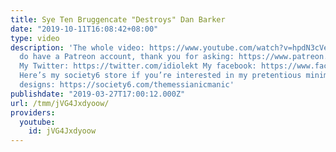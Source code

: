 ```yaml
---
title: Sye Ten Bruggencate "Destroys" Dan Barker
date: "2019-10-11T16:08:42+08:00"
type: video
description: 'The whole video: https://www.youtube.com/watch?v=hpdN3cVe_no Yes, I
  do have a Patreon account, thank you for asking: https://www.patreon.com/themessianicmanic
  My Twitter: https://twitter.com/idiolekt My facebook: https://www.facebook.com/themessianicmanic/
  Here’s my society6 store if you’re interested in my pretentious minimalist poster
  designs: https://society6.com/themessianicmanic'
publishdate: "2019-03-27T17:00:12.000Z"
url: /tmm/jVG4Jxdyoow/
providers:
  youtube:
    id: jVG4Jxdyoow
---
```

